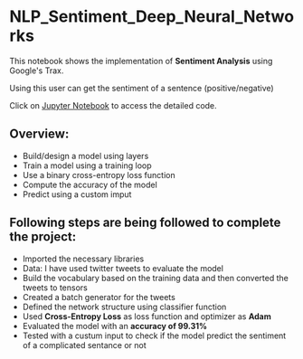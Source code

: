 # NLP_Sentiment_Deep_Neural_Networks

This notebook shows the implementation of <strong>Sentiment Analysis</strong> using Google's Trax. 

Using this user can get the sentiment of a sentence (positive/negative)

Click on [Jupyter Notebook](https://github.com/aprasad13/NLP_Sentiment_Deep_Neural_Networks/blob/master/Sentiment_Deep_Neural_Networks.ipynb) to access the detailed code.

## Overview:
- Build/design a model using layers
- Train a model using a training loop
- Use a binary cross-entropy loss function
- Compute the accuracy of the model
- Predict using a custom imput

## Following steps are being followed to complete the project:
- Imported the necessary libraries
- Data: I have used twitter tweets to evaluate the model
- Build the vocabulary based on the training data and then converted the tweets to tensors
- Created a batch generator for the tweets
- Defined the network structure using classifier function
- Used <strong>Cross-Entropy Loss</strong> as loss function and optimizer as <strong>Adam</strong>
- Evaluated the model with an <strong>accuracy of 99.31%</strong>
- Tested with a custum input to check if the model predict the sentiment of a complicated sentance or not
